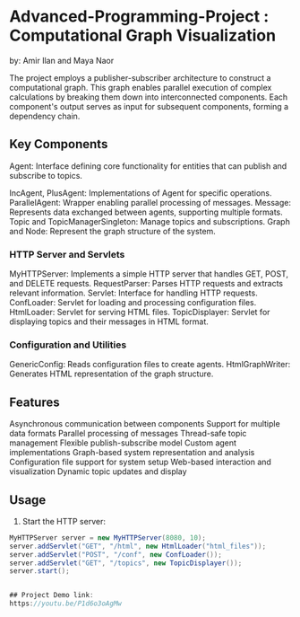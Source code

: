 # Advanced-Programming-Project : Computational Graph Visualization
by: Amir Ilan and Maya Naor

The project employs a publisher-subscriber architecture to construct a computational graph. This graph enables parallel execution of complex calculations by breaking them down into interconnected components. Each component's output serves as input for subsequent components, forming a dependency chain.

## Key Components

Agent: Interface defining core functionality for entities that can publish and subscribe to topics.

IncAgent, PlusAgent: Implementations of Agent for specific operations.
ParallelAgent: Wrapper enabling parallel processing of messages.
Message: Represents data exchanged between agents, supporting multiple formats.
Topic and TopicManagerSingleton: Manage topics and subscriptions.
Graph and Node: Represent the graph structure of the system.

### HTTP Server and Servlets
MyHTTPServer: Implements a simple HTTP server that handles GET, POST, and DELETE requests.
RequestParser: Parses HTTP requests and extracts relevant information.
Servlet: Interface for handling HTTP requests.
ConfLoader: Servlet for loading and processing configuration files.
HtmlLoader: Servlet for serving HTML files.
TopicDisplayer: Servlet for displaying topics and their messages in HTML format.

### Configuration and Utilities
GenericConfig: Reads configuration files to create agents.
HtmlGraphWriter: Generates HTML representation of the graph structure.

## Features
Asynchronous communication between components
Support for multiple data formats
Parallel processing of messages
Thread-safe topic management
Flexible publish-subscribe model
Custom agent implementations
Graph-based system representation and analysis
Configuration file support for system setup
Web-based interaction and visualization
Dynamic topic updates and display

## Usage
1. Start the HTTP server:

```java
MyHTTPServer server = new MyHTTPServer(8080, 10);
server.addServlet("GET", "/html", new HtmlLoader("html_files"));
server.addServlet("POST", "/conf", new ConfLoader());
server.addServlet("GET", "/topics", new TopicDisplayer());
server.start();


## Project Demo link:
https://youtu.be/P1d6o3oAgMw
